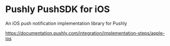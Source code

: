 # Pushly PushSDK for iOS

An iOS push notification implementation library for Pushly

https://documentation.pushly.com/integration/implementation-steps/apple-ios
